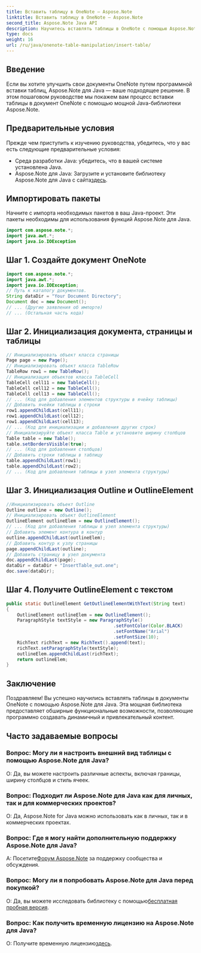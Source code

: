 ```yaml
---
title: Вставить таблицу в OneNote — Aspose.Note
linktitle: Вставить таблицу в OneNote — Aspose.Note
second_title: Aspose.Note Java API
description: Научитесь вставлять таблицы в OneNote с помощью Aspose.Note для Java. Пошаговое руководство по созданию динамического контента. Улучшайте свои документы без особых усилий.
type: docs
weight: 16
url: /ru/java/onenote-table-manipulation/insert-table/
---
```

## Введение
Если вы хотите улучшить свои документы OneNote путем программной вставки таблиц, Aspose.Note для Java — ваше подходящее решение. В этом пошаговом руководстве мы покажем вам процесс вставки таблицы в документ OneNote с помощью мощной Java-библиотеки Aspose.Note.
## Предварительные условия
Прежде чем приступить к изучению руководства, убедитесь, что у вас есть следующие предварительные условия:
- Среда разработки Java: убедитесь, что в вашей системе установлена Java.
-  Aspose.Note для Java: Загрузите и установите библиотеку Aspose.Note для Java с сайта[здесь](https://releases.aspose.com/note/java/).
## Импортировать пакеты
Начните с импорта необходимых пакетов в ваш Java-проект. Эти пакеты необходимы для использования функций Aspose.Note для Java.
```java
import com.aspose.note.*;
import java.awt.*;
import java.io.IOException
```

## Шаг 1. Создайте документ OneNote
```java
import com.aspose.note.*;
import java.awt.*;
import java.io.IOException;
// Путь к каталогу документов.
String dataDir = "Your Document Directory";
Document doc = new Document();
// ... (Другие заявления об импорте)
// ... (Остальная часть кода)
```
## Шаг 2. Инициализация документа, страницы и таблицы
```java
// Инициализировать объект класса страницы
Page page = new Page();
// Инициализировать объект класса TableRow
TableRow row1 = new TableRow();
// Инициализация объектов класса TableCell
TableCell cell11 = new TableCell();
TableCell cell12 = new TableCell();
TableCell cell13 = new TableCell();
// ... (Код для добавления элементов структуры в ячейку таблицы)
// Добавить ячейки таблицы в строки
row1.appendChildLast(cell11);
row1.appendChildLast(cell12);
row1.appendChildLast(cell13);
// ... (Код для инициализации и добавления других строк)
// Инициализируйте объект класса Table и установите ширину столбцов
Table table = new Table();
table.setBordersVisible(true);
// ... (Код для добавления столбцов)
// Добавить строки таблицы в таблицу
table.appendChildLast(row1);
table.appendChildLast(row2);
// ... (Код для добавления таблицы в узел элемента структуры)
```
## Шаг 3. Инициализация Outline и OutlineElement
```java
//Инициализировать объект Outline
Outline outline = new Outline();
// Инициализировать объект OutlineElement
OutlineElement outlineElem = new OutlineElement();
// ... (Код для добавления таблицы в узел элемента структуры)
// Добавить элемент контура в контур
outline.appendChildLast(outlineElem);
// Добавить контур к узлу страницы
page.appendChildLast(outline);
// Добавить страницу в узел документа
doc.appendChildLast(page);
dataDir = dataDir + "InsertTable_out.one";
doc.save(dataDir);
```
## Шаг 4. Получите OutlineElement с текстом
```java
public static OutlineElement GetOutlineElementWithText(String text)
{
    OutlineElement outlineElem = new OutlineElement();
    ParagraphStyle textStyle = new ParagraphStyle()
                                        .setFontColor(Color.BLACK)
                                        .setFontName("Arial")
                                        .setFontSize(10);
    RichText richText = new RichText().append(text);
    richText.setParagraphStyle(textStyle);
    outlineElem.appendChildLast(richText);
    return outlineElem;
} 
```
## Заключение
Поздравляем! Вы успешно научились вставлять таблицы в документы OneNote с помощью Aspose.Note для Java. Эта мощная библиотека предоставляет обширные функциональные возможности, позволяющие программно создавать динамичный и привлекательный контент.
## Часто задаваемые вопросы
### Вопрос: Могу ли я настроить внешний вид таблицы с помощью Aspose.Note для Java?
О: Да, вы можете настроить различные аспекты, включая границы, ширину столбцов и стиль ячеек.
### Вопрос: Подходит ли Aspose.Note для Java как для личных, так и для коммерческих проектов?
О: Да, Aspose.Note for Java можно использовать как в личных, так и в коммерческих проектах.
### Вопрос: Где я могу найти дополнительную поддержку Aspose.Note для Java?
 А: Посетите[Форум Aspose.Note](https://forum.aspose.com/c/note/28) за поддержку сообщества и обсуждения.
### Вопрос: Могу ли я попробовать Aspose.Note для Java перед покупкой?
 О: Да, вы можете исследовать библиотеку с помощью[бесплатная пробная версия](https://releases.aspose.com/).
### Вопрос: Как получить временную лицензию на Aspose.Note для Java?
 О: Получите временную лицензию[здесь](https://purchase.aspose.com/temporary-license/).